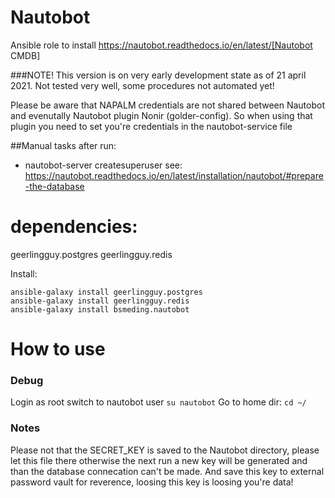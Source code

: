 Nautobot
=====

Ansible role to install https://nautobot.readthedocs.io/en/latest/[Nautobot CMDB]

###NOTE!
This version is on very early development state as of 21 april 2021.
Not tested very well, some procedures not automated yet!

Please be aware that NAPALM credentials are not shared between Nautobot and evenutally Nautobot plugin Nonir (golder-config). So when using that plugin you need to set you're credentials in the nautobot-service file

##Manual tasks after run:
* nautobot-server createsuperuser
see: https://nautobot.readthedocs.io/en/latest/installation/nautobot/#prepare-the-database


# dependencies:
geerlingguy.postgres
geerlingguy.redis

Install:
```
ansible-galaxy install geerlingguy.postgres
ansible-galaxy install geerlingguy.redis
ansible-galaxy install bsmeding.nautobot
```

# How to use


### Debug
Login as root
switch to nautobot user `su nautobot`
Go to home dir: `cd ~/`


### Notes
Please not that the SECRET_KEY is saved to the Nautobot directory, please let this file there otherwise the next run a new key will be generated and than the database connecation can't be made.
And save this key to external password vault for reverence, loosing this key is loosing you're data!
